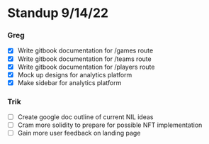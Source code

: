 # Standup 9/14/22

### Greg

- [x] Write gitbook documentation for /games route
- [x] Write gitbook documentation for /teams route
- [x] Write gitbook documentation for /players route
- [x] Mock up designs for analytics platform
- [x] Make sidebar for analytics platform

### Trik

- [ ] Create google doc outline of current NIL ideas
- [ ] Cram more solidity to prepare for possible NFT implementation
- [ ] Gain more user feedback on landing page
